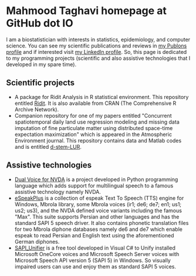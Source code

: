 # Mahmood Taghavi homepage at GitHub dot IO

I am a biostatistician with interests in statistics, epidemiology, and computer science. You can see my scientific publications and reviews in [my Publons profile](https://publons.com/researcher/1553453/seyed-mahmood-taghavi-shahri/) and if interested visit [my LinkedIn profile](https://www.linkedin.com/in/mahmood-taghavi-03836940/). 
So, this page is dedicated to my programming projects (scientific and also assistive technologies that I developed in my spare time).

## Scientific projects

  - A package for Ridit Analysis in R statistical environment. This repository entitled [Ridit](https://github.com/Mahmood-Taghavi/Ridit). It is also available from CRAN (The Comprehensive R Archive Network). 
  - Companion repository for one of my papers entitled "Concurrent spatiotemporal daily land use regression modeling and missing data imputation of fine particulate matter using distributed space-time expectation maximization" which is appeared in the Atmospheric Environment journal. This repository contains data and Matlab codes and is entitled [d-stem-LUR](https://github.com/Mahmood-Taghavi/d-stem-LUR). 

## Assistive technologies

- [Dual Voice for NVDA](https://mahmood-taghavi.github.io/dual_voice/) is a project developed in Python programming language which adds support for multilingual speech to a famous assistive technology namely NVDA. 
- [eSpeakPlus](https://mahmood-taghavi.github.io/eSpeakPlus/) is a collection of espeak Text To Speech (TTS) engine for Windows, Mbrola library, some Mbrola voices (ir1; de6; de7; en1; us1; us2; us3), and the NVDA defined voice variants including the famous "Max". This suite supports Persian and other languages and has the standard SAPI 5 speech driver. It also contains phonetic translation files for two Mbrola diphone databases namely de6 and de7 which enable espeak to read Persian and English text using the aforementioned German diphones. 
- [SAPI_Unifier](https://mahmood-taghavi.github.io/SAPI_Unifier/) is a free tool developed in Visual C# to Unify installed Microsoft OneCore voices and Microsoft Speech Server voices with Microsoft Speech API version 5 (SAPI 5) in Windows. So visually impaired users can use and enjoy them as standard SAPI 5 voices.  


